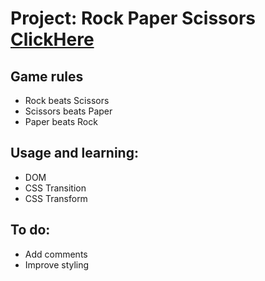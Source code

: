 # Project: Rock Paper Scissors [ClickHere](https://shilpamk.github.io/rpsgame/)

## Game rules
* Rock beats Scissors
* Scissors beats Paper
* Paper beats Rock

## Usage and learning: 
* DOM
* CSS Transition
* CSS Transform

## To do:
* Add comments
* Improve styling

